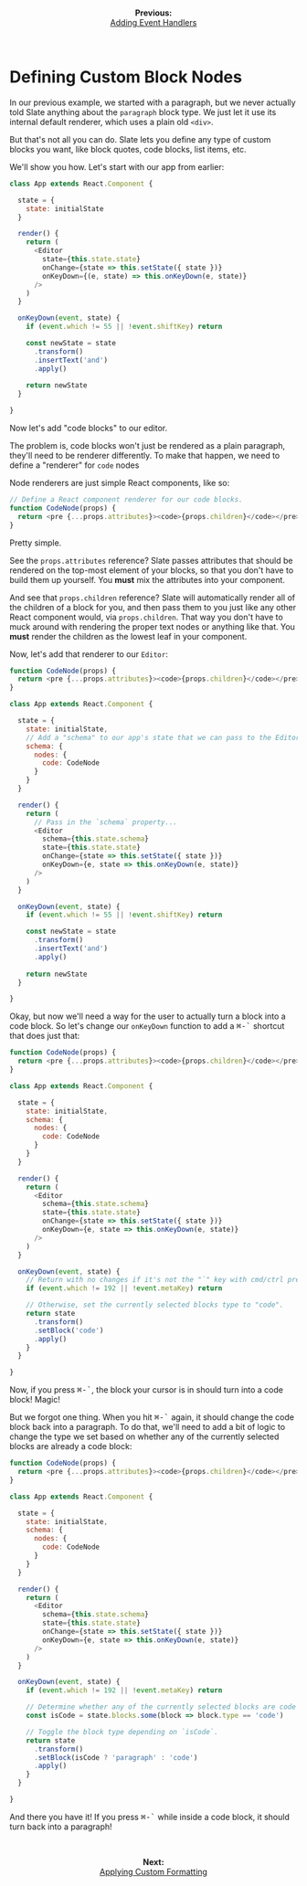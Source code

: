 
<br/>
<p align="center"><strong>Previous:</strong><br/><a href="./adding-event-handlers.md">Adding Event Handlers</a></p>
<br/>

# Defining Custom Block Nodes

In our previous example, we started with a paragraph, but we never actually told Slate anything about the `paragraph` block type. We just let it use its internal default renderer, which uses a plain old `<div>`.

But that's not all you can do. Slate lets you define any type of custom blocks you want, like block quotes, code blocks, list items, etc. 

We'll show you how. Let's start with our app from earlier:

```js
class App extends React.Component {

  state = {
    state: initialState
  }

  render() {
    return (
      <Editor
        state={this.state.state}
        onChange={state => this.setState({ state })}
        onKeyDown={(e, state) => this.onKeyDown(e, state)}
      />
    )
  }

  onKeyDown(event, state) {
    if (event.which != 55 || !event.shiftKey) return

    const newState = state
      .transform()
      .insertText('and')
      .apply()
    
    return newState
  }

}
```

Now let's add "code blocks" to our editor.

The problem is, code blocks won't just be rendered as a plain paragraph, they'll need to be renderer differently. To make that happen, we need to define a "renderer" for `code` nodes

Node renderers are just simple React components, like so:

```js
// Define a React component renderer for our code blocks.
function CodeNode(props) {
  return <pre {...props.attributes}><code>{props.children}</code></pre>
}
```

Pretty simple. 

See the `props.attributes` reference? Slate passes attributes that should be rendered on the top-most element of your blocks, so that you don't have to build them up yourself. You **must** mix the attributes into your component.

And see that `props.children` reference? Slate will automatically render all of the children of a block for you, and then pass them to you just like any other React component would, via `props.children`. That way you don't have to muck around with rendering the proper text nodes or anything like that. You **must** render the children as the lowest leaf in your component.

Now, let's add that renderer to our `Editor`:

```js
function CodeNode(props) {
  return <pre {...props.attributes}><code>{props.children}</code></pre>
}

class App extends React.Component {

  state = {
    state: initialState,
    // Add a "schema" to our app's state that we can pass to the Editor.
    schema: {
      nodes: {
        code: CodeNode
      }
    }
  }

  render() {
    return (
      // Pass in the `schema` property...
      <Editor
        schema={this.state.schema}
        state={this.state.state}
        onChange={state => this.setState({ state })}
        onKeyDown={e, state => this.onKeyDown(e, state)}
      />
    )
  }

  onKeyDown(event, state) {
    if (event.which != 55 || !event.shiftKey) return

    const newState = state
      .transform()
      .insertText('and')
      .apply()
    
    return newState
  }

}
```

Okay, but now we'll need a way for the user to actually turn a block into a code block. So let's change our `onKeyDown` function to add a <kbd>⌘-`</kbd> shortcut that does just that:

```js
function CodeNode(props) {
  return <pre {...props.attributes}><code>{props.children}</code></pre>
}

class App extends React.Component {

  state = {
    state: initialState,
    schema: {
      nodes: {
        code: CodeNode
      }
    }
  }

  render() {
    return (
      <Editor
        schema={this.state.schema}
        state={this.state.state}
        onChange={state => this.setState({ state })}
        onKeyDown={e, state => this.onKeyDown(e, state)}
      />
    )
  }

  onKeyDown(event, state) {
    // Return with no changes if it's not the "`" key with cmd/ctrl pressed.
    if (event.which != 192 || !event.metaKey) return

    // Otherwise, set the currently selected blocks type to "code".
    return state
      .transform()
      .setBlock('code')
      .apply()
    }
  }

}
```

Now, if you press <kbd>⌘-`</kbd>, the block your cursor is in should turn into a code block! Magic!

But we forgot one thing. When you hit <kbd>⌘-`</kbd> again, it should change the code block back into a paragraph. To do that, we'll need to add a bit of logic to change the type we set based on whether any of the currently selected blocks are already a code block:

```js
function CodeNode(props) {
  return <pre {...props.attributes}><code>{props.children}</code></pre>
}

class App extends React.Component {

  state = {
    state: initialState,
    schema: {
      nodes: {
        code: CodeNode
      }
    }
  }

  render() {
    return (
      <Editor
        schema={this.state.schema}
        state={this.state.state}
        onChange={state => this.setState({ state })}
        onKeyDown={e, state => this.onKeyDown(e, state)}
      />
    )
  }

  onKeyDown(event, state) {
    if (event.which != 192 || !event.metaKey) return

    // Determine whether any of the currently selected blocks are code blocks.
    const isCode = state.blocks.some(block => block.type == 'code')

    // Toggle the block type depending on `isCode`.
    return state
      .transform()
      .setBlock(isCode ? 'paragraph' : 'code')
      .apply()
    }
  }

}
```

And there you have it! If you press <kbd>⌘-`</kbd> while inside a code block, it should turn back into a paragraph!

<br/>
<p align="center"><strong>Next:</strong><br/><a href="./applying-custom-formatting.md">Applying Custom Formatting</a></p>
<br/>
